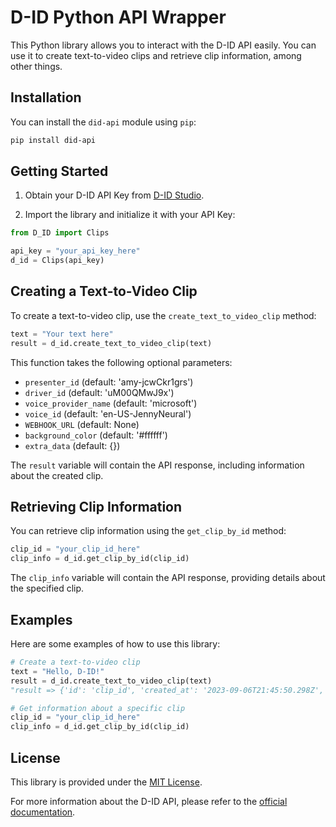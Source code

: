 # D-ID Python API Wrapper

This Python library allows you to interact with the D-ID API easily. You can use it to create text-to-video clips and retrieve clip information, among other things.

## Installation

You can install the `did-api` module using `pip`:

```bash
pip install did-api
```

## Getting Started

1. Obtain your D-ID API Key from [D-ID Studio](https://studio.d-id.com/account-settings).

2. Import the library and initialize it with your API Key:

```python
from D_ID import Clips

api_key = "your_api_key_here"
d_id = Clips(api_key)
```

## Creating a Text-to-Video Clip

To create a text-to-video clip, use the `create_text_to_video_clip` method:

```python
text = "Your text here"
result = d_id.create_text_to_video_clip(text)
```

This function takes the following optional parameters:
- `presenter_id` (default: 'amy-jcwCkr1grs')
- `driver_id` (default: 'uM00QMwJ9x')
- `voice_provider_name` (default: 'microsoft')
- `voice_id` (default: 'en-US-JennyNeural')
- `WEBHOOK_URL` (default: None)
- `background_color` (default: '#ffffff')
- `extra_data` (default: {})

The `result` variable will contain the API response, including information about the created clip.

## Retrieving Clip Information

You can retrieve clip information using the `get_clip_by_id` method:

```python
clip_id = "your_clip_id_here"
clip_info = d_id.get_clip_by_id(clip_id)
```

The `clip_info` variable will contain the API response, providing details about the specified clip.

## Examples

Here are some examples of how to use this library:

```python
# Create a text-to-video clip
text = "Hello, D-ID!"
result = d_id.create_text_to_video_clip(text) 
"result => {'id': 'clip_id', 'created_at': '2023-09-06T21:45:50.298Z', 'object': 'clip', 'status': 'created'}"

# Get information about a specific clip
clip_id = "your_clip_id_here"
clip_info = d_id.get_clip_by_id(clip_id)
```

## License

This library is provided under the [MIT License](LICENSE).

For more information about the D-ID API, please refer to the [official documentation](https://docs.d-id.com/).